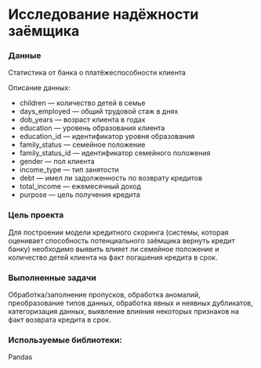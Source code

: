 # Исследование надёжности заёмщика

### Данные
Статистика от банка о платёжеспособности клиента

Описание данных:
- children — количество детей в семье
- days_employed — общий трудовой стаж в днях
- dob_years — возраст клиента в годах
- education — уровень образования клиента
- education_id — идентификатор уровня образования
- family_status — семейное положение
- family_status_id — идентификатор семейного положения
- gender — пол клиента
- income_type — тип занятости
- debt — имел ли задолженность по возврату кредитов
- total_income — ежемесячный доход
- purpose — цель получения кредита

### Цель проекта
Для построении модели кредитного скоринга (системы, которая оценивает способность потенциального заёмщика вернуть кредит банку) необходимо выявить влияет ли семейное положение и количество детей клиента на факт погашения кредита в срок.

### Выполненные задачи

Обработка/заполнение пропусков, обработка аномалий, преобразование типов данных, обработка явных и неявных дубликатов, категоризация данных, выявление влияния некоторых признаков на факт возврата кредита в срок.

### Используемые библиотеки:

Pandas
